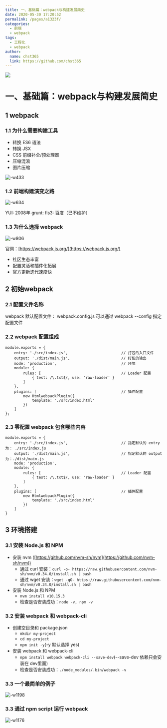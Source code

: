 ```yaml
---
title: 一、基础篇：webpack与构建发展简史
date: 2020-05-30 17:20:52
permalink: /pages/a1323f/
categories: 
  - 前端
  - webpack
tags: 
  - 工程化
  - webpack
author: 
  name: chst365
  link: https://github.com/chst365
---
```

![](https://cdn.jsdelivr.net/gh/chst365/bolgImgs/imgs/topImgs/162.jpg)
# 一、基础篇：webpack与构建发展简史
## 1 webpack
### 1.1 为什么需要构建工具
* 转换 ES6 语法
* 转换 JSX
* CSS 前缀补全/预处理器
* 压缩混淆
* 图片压缩

![-w433](http://upload.smart-lzgz.cn/mweb/2020%2007%2019%2015951715952571%2015908308033915%20.jpg)

### 1.2 前端构建演变之路
![-w634](http://upload.smart-lzgz.cn/mweb/2020%2007%2019%2015951715952584%2015908310673899%20.jpg)

YUI: 2008年
grunt: 
fis3: 百度（已不维护）

### 1.3 为什么选择 webpack
![-w806](http://upload.smart-lzgz.cn/mweb/2020%2007%2019%2015951715952596%2015908315906993%20.jpg)

官网：[https://webpack.js.org/](https://webpack.js.org/)
* 社区生态丰富
* 配置灵活和插件化拓展
* 官方更新迭代速度快
## 2 初始webpack
### 2.1 配置文件名称
webpack 默认配置文件： webpack.config.js
可以通过 webpack --config 指定配置文件
### 2.2 webpack 配置组成

```
module.exports = {
    entry: './src/index.js',                        // 打包的入口文件
    output: './dist/main.js',                       // 打包的输出
    mode: 'production',                             // 环境
    module: {
        rules: [                                    // Loader 配置
            { test: /\.txt$/, use: 'raw-loader' }   
        ]
    },
    plugins: [                                      // 插件配置
        new HtmlwebpackPlugin({
            template: './src/index.html'
        })
    ]
};
```

### 2.3 零配置 webpack 包含哪些内容

```
module.exports = {
    entry: './src/index.js',                        // 指定默认的 entry 为： ./src/index.js
    output: './dist/main.js',                       // 指定默认的 output 为：./dist/main.js
    mode: 'production',
    module: {
        rules: [                                    // Loader 配置
            { test: /\.txt$/, use: 'raw-loader' }   
        ]
    },
    plugins: [                                      // 插件配置
        new HtmlwebpackPlugin({
            template: './src/index.html'
        })
    ]
}
```
## 3 环境搭建
### 3.1 安装 Node.js 和 NPM
* 安装 nvm ([https://github.com/nvm-sh/nvm](https://github.com/nvm-sh/nvm))
    * 通过 curl 安装：`curl -o- https://raw.githubusercontent.com/nvm-sh/nvm/v0.34.0/install.sh | bash`
    * 通过 wget 安装：`wget -qO- https://raw.githubusercontent.com/nvm-sh/nvm/v0.34.0/install.sh | bash`
* 安装 Node.js 和 NPM
    * `nvm install v10.15.3`
    * 检查是否安装成功：`node -v, npm -v`
    
### 3.2 安装 webpack 和 webpack-cli
* 创建空目录和 package.json
    * `mkdir my-project`
    * `cd my-project`
    * `npm init -y`(-y 默认选择 yes)
* 安装 webpack 和 webpack-cli
    * `npm install webpack webpack-cli --save-dev`(--save-dev 依赖只会安装在 dev里面)
    * 检查是否安装成功：`./node_modules/.bin/webpack -v`
    
### 3.3  一个最简单的例子
![-w1198](http://upload.smart-lzgz.cn/mweb/2020%2007%2019%2015951715952607%2015908353544440%20.jpg)

### 3.3 通过 npm script 运行 webpack
![-w1176](http://upload.smart-lzgz.cn/mweb/2020%2007%2019%2015951715952623%2015908360917183%20.jpg)
